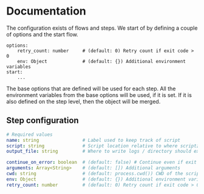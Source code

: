# Documentation

The configuration exists of flows and steps. We start of by defining a
couple of options and the start flow.

```
options:
    retry_count: number     # (default: 0) Retry count if exit code > 0
    env: Object             # (default: {}) Additional environment variables
start:
    ...
```

The base options that are defined will be used for each step. All the
environment variables from the base options will be used, if it is set.
If it is also defined on the step level, then the object will be merged.

## Step configuration

```yaml
# Required values
name: string                # Label used to keep track of script
script: string              # Script location relative to where scriptz is being run
output_file: string         # Where to write logs / directory should exist

continue_on_error: boolean  # (default: false) # Continue even if exit code > 0
arguments: Array<String>    # (default: []) Additional arguments
cwd: string                 # (default: process.cwd()) CWD of the script
env: Object                 # (default: {}) Additional environment variables
retry_count: number         # (default: 0) Retry count if exit code > 0
```
